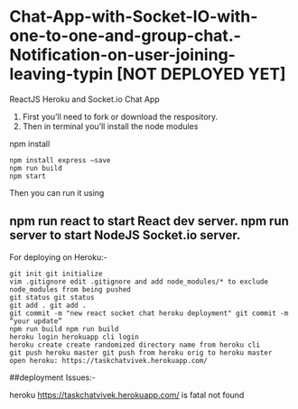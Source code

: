 # Chat-App-with-Socket-IO-with-one-to-one-and-group-chat.-Notification-on-user-joining-leaving-typin [NOT DEPLOYED YET]


ReactJS Heroku and Socket.io Chat App 

1. First you’ll need to fork or download the respository.
2. Then in terminal you’ll install the node modules

npm install

    npm install express –save
    npm run build
    npm start

Then you can run it using


## npm run react to start React dev server. npm run server to start NodeJS Socket.io server.

For deploying on Heroku:-

    git init git initialize
    vim .gitignore edit .gitignore and add node_modules/* to exclude node_modules from being pushed
    git status git status
    git add . git add .
    git commit -m "new react socket chat heroku deployment" git commit -m “your update”
    npm run build npm run build
    heroku login herokuapp cli login
    heroku create create randomized directory name from heroku cli
    git push heroku master git push from heroku orig to heroku master
    open heroku: https://taskchatvivek.herokuapp.com/ 
    
  ##deployment Issues:-
  
  heroku https://taskchatvivek.herokuapp.com/ is fatal not found

